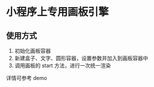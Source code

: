 # 小程序上专用画板引擎

## 使用方式

1. 初始化画板容器
2. 新建盒子、文字、圆形容器，设置参数并加入到画板容器中
3. 调用画板的 start 方法，进行一次统一渲染

详情可参考 demo
